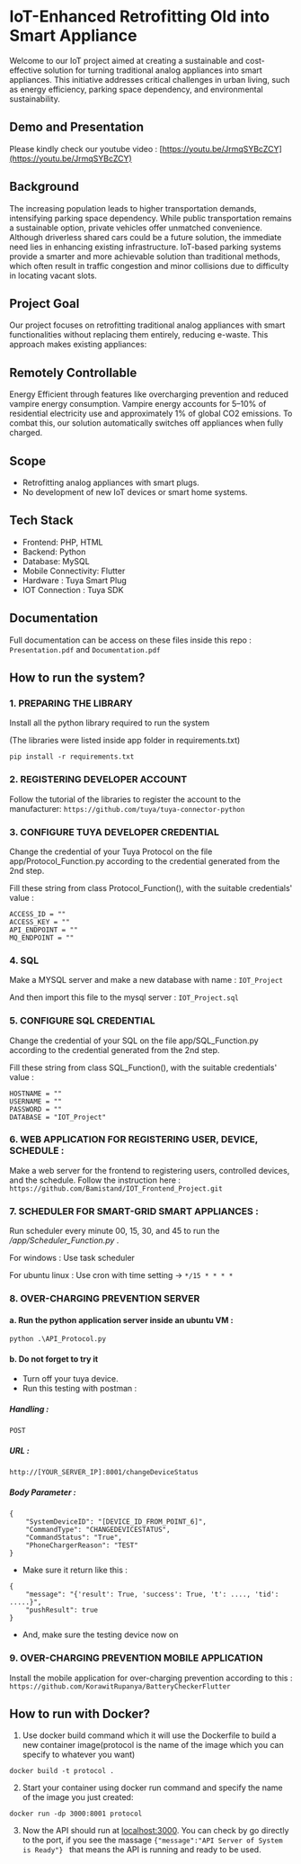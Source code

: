 # IoT-Enhanced Retrofitting Old into Smart Appliance 
Welcome to our IoT project aimed at creating a sustainable and cost-effective solution for turning traditional analog appliances into smart appliances. This initiative addresses critical challenges in urban living, such as energy efficiency, parking space dependency, and environmental sustainability.

## Demo and Presentation
Please kindly check our youtube video : [https://youtu.be/JrmqSYBcZCY](https://youtu.be/JrmqSYBcZCY)

## Background
The increasing population leads to higher transportation demands, intensifying parking space dependency. While public transportation remains a sustainable option, private vehicles offer unmatched convenience. Although driverless shared cars could be a future solution, the immediate need lies in enhancing existing infrastructure. IoT-based parking systems provide a smarter and more achievable solution than traditional methods, which often result in traffic congestion and minor collisions due to difficulty in locating vacant slots.

## Project Goal
Our project focuses on retrofitting traditional analog appliances with smart functionalities without replacing them entirely, reducing e-waste. This approach makes existing appliances:

## Remotely Controllable
Energy Efficient through features like overcharging prevention and reduced vampire energy consumption.
Vampire energy accounts for 5–10% of residential electricity use and approximately 1% of global CO2 emissions. To combat this, our solution automatically switches off appliances when fully charged.

## Scope
- Retrofitting analog appliances with smart plugs.
- No development of new IoT devices or smart home systems.

## Tech Stack
- Frontend: PHP, HTML
- Backend: Python
- Database: MySQL
- Mobile Connectivity: Flutter
- Hardware : Tuya Smart Plug
- IOT Connection : Tuya SDK

## Documentation
Full documentation can be access on these files inside this repo : `Presentation.pdf` and `Documentation.pdf`

## How to run the system?

### 1. PREPARING THE LIBRARY
Install all the python library required to run the system

(The libraries were listed inside app folder in requirements.txt)

```pip install -r requirements.txt```


### 2. REGISTERING DEVELOPER ACCOUNT
Follow the tutorial of the libraries to register the account to the manufacturer:
```https://github.com/tuya/tuya-connector-python```



### 3. CONFIGURE TUYA DEVELOPER CREDENTIAL
Change the credential of your Tuya Protocol on the file app/Protocol_Function.py according to the credential generated from the 2nd step.

Fill these string from class Protocol_Function(), with the suitable credentials' value :
```
ACCESS_ID = ""
ACCESS_KEY = ""
API_ENDPOINT = ""
MQ_ENDPOINT = ""
```



### 4. SQL
Make a MYSQL server and make a new database with name : ```IOT_Project```

And then import this file to the mysql server : ```IOT_Project.sql```



### 5. CONFIGURE SQL CREDENTIAL
Change the credential of your SQL on the file app/SQL_Function.py according to the credential generated from the 2nd step.

Fill these string from class SQL_Function(), with the suitable credentials' value :
```
HOSTNAME = ""
USERNAME = ""
PASSWORD = ""
DATABASE = "IOT_Project"
```


### 6. WEB APPLICATION FOR REGISTERING USER, DEVICE, SCHEDULE :
Make a web server for the frontend to registering users, controlled devices, and the schedule.
Follow the instruction here :
```https://github.com/Bamistand/IOT_Frontend_Project.git```



### 7. SCHEDULER FOR SMART-GRID SMART APPLIANCES :
Run scheduler every minute 00, 15, 30, and 45 to run the */app/Scheduler_Function.py* .

For windows : Use task scheduler

For ubuntu linux : Use cron with time setting -> ``` */15 * * * * ```



### 8. OVER-CHARGING PREVENTION SERVER
#### a. Run the python application server inside an ubuntu VM : 
```python .\API_Protocol.py```


#### b. Do not forget to try it
- Turn off your tuya device.
- Run this testing with postman :
##### Handling : 
```POST```
##### URL :  
```http://[YOUR_SERVER_IP]:8001/changeDeviceStatus```
##### Body Parameter :
```
{
    "SystemDeviceID": "[DEVICE_ID_FROM_POINT_6]",
    "CommandType": "CHANGEDEVICESTATUS",
    "CommandStatus": "True",
    "PhoneChargerReason": "TEST"
}
```
- Make sure it return like this :
```
{
    "message": "{'result': True, 'success': True, 't': ...., 'tid': .....}",
    "pushResult": true
}
```
- And, make sure the testing device now on


### 9. OVER-CHARGING PREVENTION MOBILE APPLICATION
Install the mobile application for over-charging prevention according to this :
```https://github.com/KorawitRupanya/BatteryCheckerFlutter```

## How to run with Docker?
1. Use docker build command which it will use the Dockerfile to build a new container image(protocol is the name of the image which you can specify to whatever you want)
```
docker build -t protocol .
```
2. Start your container using docker run command and specify the name of the image you just created:
```
docker run -dp 3000:8001 protocol
```
3. Now the API should run at [localhost:3000](localhost:3000). You can check by go directly to the port, if you see the massage ``{"message":"API Server of System is Ready"} `` that means the API is running and ready to be used.
